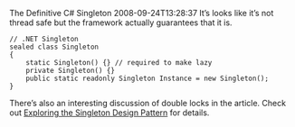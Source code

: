 The Definitive C# Singleton
2008-09-24T13:28:37
It’s looks like it’s not thread safe but the framework actually guarantees that it is.
    
    // .NET Singleton
    sealed class Singleton
    {
        static Singleton() {} // required to make lazy
        private Singleton() {}
        public static readonly Singleton Instance = new Singleton();
    }

There’s also an interesting discussion of double locks in the article. Check out [Exploring the Singleton Design Pattern](http://msdn.microsoft.com/en-us/library/ms954629.aspx) for details.
